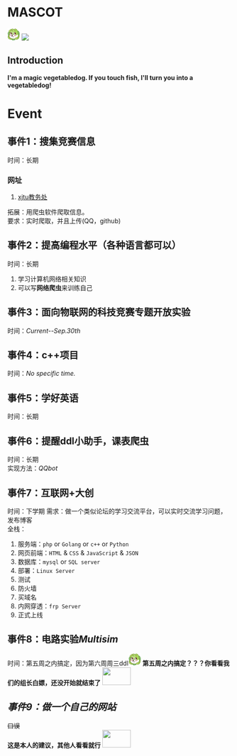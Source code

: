 # MASCOT
![vegetabledog](https://github.com/abdtyx/RepoForCommunication/blob/dev/vegetabledog.png)
<img src="https://img0.baidu.com/it/u=3538991433,3059848148&fm=26&fmt=auto">

## Introduction
__I'm a magic vegetabledog. If you touch fish, I'll turn you into a vegetabledog!__
# Event
## 事件1：搜集竞赛信息
时间：长期  
### 网址
1. [xjtu教务处](http://dean.xjtu.edu.cn)  

拓展：用爬虫软件爬取信息。  
要求：实时爬取，并且上传(QQ，github)  


## 事件2：提高编程水平（各种语言都可以）
时间：长期  
1. 学习计算机网络相关知识
2. 可以写**网络爬虫**来训练自己


## 事件3：面向物联网的科技竞赛专题开放实验
时间：_Current--Sep.30th_  
 

## 事件4：c++项目
时间：_No specific time._  


## 事件5：学好英语
时间：长期  


## 事件6：提醒ddl小助手，课表爬虫
时间：长期  
实现方法：_QQbot_  


## 事件7：互联网+大创
时间：下学期
需求：做一个类似论坛的学习交流平台，可以实时交流学习问题，发布博客  
全栈：  
1. 服务端：`php` or `Golang` or `c++` or `Python`  
2. 网页前端：`HTML` & `CSS` & `JavaScript` & `JSON`  
3. 数据库：`mysql` or `SQL server`  
4. 部署：`Linux Server`  
5. 测试  
6. 防火墙  
7. 买域名  
8. 内网穿透：`frp Server`  
9. 正式上线  


## 事件8：电路实验*Multisim*
时间：第五周之内搞定，因为第六周周三ddl![vegetabledog](https://github.com/abdtyx/RepoForCommunication/blob/dev/vegetabledog.png)
**第五周之内搞定？？？你看看我们的组长白嫖，还没开始就结束了** 
<img src="https://img0.baidu.com/it/u=3538991433,3059848148&fm=26&fmt=auto" width="64" height="40">

## *事件9：做一个自己的网站* 
~~口误~~  
**这是本人的建议，其他人看看就行** 
<img src="https://img0.baidu.com/it/u=3538991433,3059848148&fm=26&fmt=auto" width="64" height="40">
